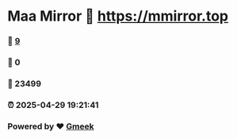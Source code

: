 # Maa Mirror :link: https://mmirror.top 
### :page_facing_up: [9](https://mmirror.top/tag.html) 
### :speech_balloon: 0 
### :hibiscus: 23499 
### :alarm_clock: 2025-04-29 19:21:41 
### Powered by :heart: [Gmeek](https://github.com/Meekdai/Gmeek)

